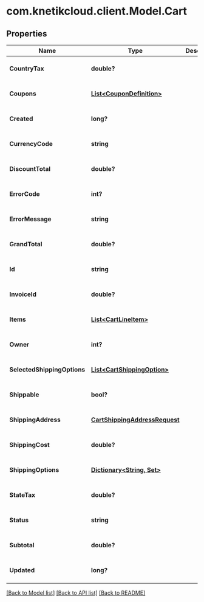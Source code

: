 # com.knetikcloud.client.Model.Cart
## Properties

Name | Type | Description | Notes
------------ | ------------- | ------------- | -------------
**CountryTax** | **double?** |  | [optional] [default to null]
**Coupons** | [**List&lt;CouponDefinition&gt;**](CouponDefinition.md) |  | [optional] [default to null]
**Created** | **long?** |  | [optional] [default to null]
**CurrencyCode** | **string** |  | [optional] [default to null]
**DiscountTotal** | **double?** |  | [optional] [default to null]
**ErrorCode** | **int?** |  | [optional] [default to null]
**ErrorMessage** | **string** |  | [optional] [default to null]
**GrandTotal** | **double?** |  | [optional] [default to null]
**Id** | **string** |  | [optional] [default to null]
**InvoiceId** | **double?** |  | [optional] [default to null]
**Items** | [**List&lt;CartLineItem&gt;**](CartLineItem.md) |  | [optional] [default to null]
**Owner** | **int?** |  | [optional] [default to null]
**SelectedShippingOptions** | [**List&lt;CartShippingOption&gt;**](CartShippingOption.md) |  | [optional] [default to null]
**Shippable** | **bool?** |  | [optional] [default to null]
**ShippingAddress** | [**CartShippingAddressRequest**](CartShippingAddressRequest.md) |  | [optional] [default to null]
**ShippingCost** | **double?** |  | [optional] [default to null]
**ShippingOptions** | [**Dictionary&lt;String, Set&gt;**](Set.md) |  | [optional] [default to null]
**StateTax** | **double?** |  | [optional] [default to null]
**Status** | **string** |  | [optional] [default to null]
**Subtotal** | **double?** |  | [optional] [default to null]
**Updated** | **long?** |  | [optional] [default to null]

[[Back to Model list]](../README.md#documentation-for-models) [[Back to API list]](../README.md#documentation-for-api-endpoints) [[Back to README]](../README.md)

